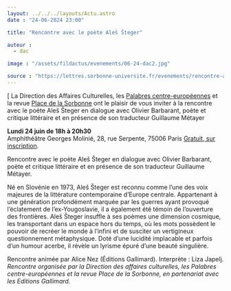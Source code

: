 ```yaml
---
layout: ../../../layouts/Actu.astro
date : "24-06-2024 23:00"

title: "Rencontre avec le poète Aleš Šteger"

auteur :
  - dac

image : "/assets/fildactus/evenements/06-24-dac2.jpg"

source : "https://lettres.sorbonne-universite.fr/evenements/rencontre-avec-le-poete-ales-steger"
---
```

[
La Direction des Affaires Culturelles, les [Palabres centre-européennes](https://lettres.sorbonne-universite.fr/cycle-devenements/palabres-centre-europeennes) et la revue [Place de la Sorbonne](https://sup.sorbonne-universite.fr/catalogue/revues) ont le plaisir de vous inviter à la rencontre avec le poète Aleš Šteger
en dialogue avec Olivier Barbarant, poète et critique littéraire et en présence de son traducteur Guillaume Métayer

__Lundi 24 juin de 18h à 20h30__  
Amphithéâtre Georges Molinié, 28, rue Serpente, 75006 Paris
[Gratuit, sur inscription](https://www.billetweb.fr/rencontre-avec-le-poete-ale-teger).

Rencontre avec le poète Aleš Šteger en dialogue avec Olivier Barbarant, poète et critique littéraire et en présence de son traducteur Guillaume Métayer. 

Né en Slovénie en 1973, Aleš Šteger est reconnu comme l’une des voix majeures de la littérature contemporaine d’Europe centrale. Appartenant à une génération profondément marquée par les guerres ayant provoqué l’éclatement de l’ex-Yougoslavie, il a également été témoin de l’ouverture des frontières. Aleš Šteger insuffle à ses poèmes une dimension cosmique, les transportant dans un espace hors du temps, où les mots possèdent le pouvoir de recréer le monde à l’infini et de susciter un vertigineux questionnement métaphysique. Doté d’une lucidité implacable et parfois d’un humour acerbe, il révèle un lyrisme épuré d’une beauté singulière.

Rencontre animée par Alice Nez (Éditions Gallimard). Interprète : Liza Japelj.  
_Rencontre organisée par la Direction des affaires culturelles, les Palabres centre-européennes et la revue Place de la Sorbonne, en partenariat avec les Editions Gallimard._